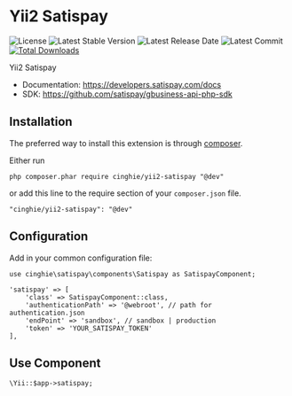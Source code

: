 # Yii2 Satispay

![License](https://img.shields.io/packagist/l/cinghie/yii2-satispay.svg)
![Latest Stable Version](https://img.shields.io/github/release/cinghie/yii2-satispay.svg)
![Latest Release Date](https://img.shields.io/github/release-date/cinghie/yii2-satispay.svg)
![Latest Commit](https://img.shields.io/github/last-commit/cinghie/yii2-satispay.svg)
[![Total Downloads](https://img.shields.io/packagist/dt/cinghie/yii2-satispay.svg)](https://packagist.org/packages/cinghie/yii2-satispay)

Yii2 Satispay

- Documentation: https://developers.satispay.com/docs
- SDK: https://github.com/satispay/gbusiness-api-php-sdk

## Installation

The preferred way to install this extension is through [composer](http://getcomposer.org/download/).

Either run

```
php composer.phar require cinghie/yii2-satispay "@dev"
```

or add this line to the require section of your `composer.json` file.

```
"cinghie/yii2-satispay": "@dev"
```

## Configuration

Add in your common configuration file:

```
use cinghie\satispay\components\Satispay as SatispayComponent;

'satispay' => [
	'class' => SatispayComponent::class,
	'authenticationPath' => '@webroot', // path for authentication.json
	'endPoint' => 'sandbox', // sandbox | production
	'token' => 'YOUR_SATISPAY_TOKEN'
],
```

## Use Component

```
\Yii::$app->satispay;
```
